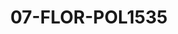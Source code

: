---
title: 07-FLOR-POL1535
image: /v1543919832/viterbo/07-FLOR-POL1535.jpg
brand: polignano
layout: vestito
---